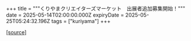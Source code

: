 +++
title = """くりやまクリエイターズマーケット　出展者追加募集開始！"""
date = 2025-05-14T02:00:00.000Z
expiryDate = 2025-05-25T05:24:32.196Z
tags = ["kuriyama"]
+++


[[source]](https://www.town.kuriyama.hokkaido.jp/soshiki/46/13921.html)
